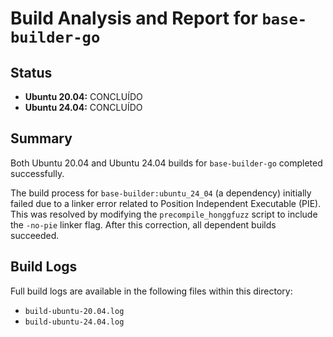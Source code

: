 # Build Analysis and Report for `base-builder-go`

## Status

*   **Ubuntu 20.04:** CONCLUÍDO
*   **Ubuntu 24.04:** CONCLUÍDO

## Summary

Both Ubuntu 20.04 and Ubuntu 24.04 builds for `base-builder-go` completed successfully.

The build process for `base-builder:ubuntu_24_04` (a dependency) initially failed due to a linker error related to Position Independent Executable (PIE). This was resolved by modifying the `precompile_honggfuzz` script to include the `-no-pie` linker flag. After this correction, all dependent builds succeeded.

## Build Logs

Full build logs are available in the following files within this directory:
*   `build-ubuntu-20.04.log`
*   `build-ubuntu-24.04.log`
